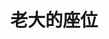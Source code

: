 ---
layout: post
category: ebay_photo
album: ebay
title: 老大的座位
message: 老大的座位
smallImage: /images/ebay/20small.jpg
largeImage: /images/ebay/20large.jpg
---